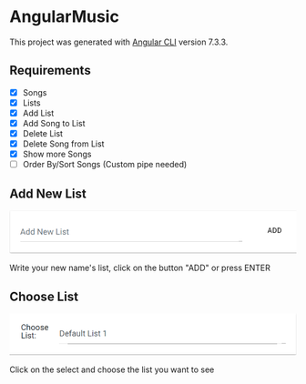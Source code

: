 # AngularMusic

This project was generated with [Angular CLI](https://github.com/angular/angular-cli) version 7.3.3.

## Requirements

- [x] Songs
- [x] Lists
- [x] Add List
- [x] Add Song to List
- [x] Delete List
- [x] Delete Song from List
- [x] Show more Songs
- [ ] Order By/Sort Songs (Custom pipe needed)

## Add New List

![New List Input](https://github.com/alexgaya/angular-music/blob/master/screenshots/ang-music-1.PNG)  

Write your new name's list, click on the button "ADD" or press ENTER  

## Choose List

![Choose List Select](screenshots/ang-music-2.PNG)  

Click on the select and choose the list you want to see  